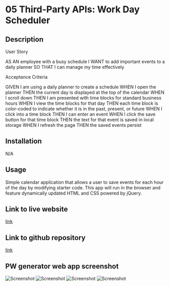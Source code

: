 # 05 Third-Party APIs: Work Day Scheduler

## Description

User Story 

AS AN employee with a busy schedule
I WANT to add important events to a daily planner
SO THAT I can manage my time effectively

Acceptance Criteria 

GIVEN I am using a daily planner to create a schedule
WHEN I open the planner
THEN the current day is displayed at the top of the calendar
WHEN I scroll down
THEN I am presented with time blocks for standard business hours
WHEN I view the time blocks for that day
THEN each time block is color-coded to indicate whether it is in the past, present, or future
WHEN I click into a time block
THEN I can enter an event
WHEN I click the save button for that time block
THEN the text for that event is saved in local storage
WHEN I refresh the page
THEN the saved events persist


## Installation

N/A

## Usage

Simple calendar application that allows a user to save events for each hour of the day by modifying starter code. This app will run in the browser and feature dynamically updated HTML and CSS powered by jQuery.

## Link to live website

[link](https://qaizen.github.io/WorkDayScheduler/)

## Link to github repository

[link](https://github.com/Qaizen/WorkDayScheduler)

## PW generator web app screenshot

![Screenshot](./assets/images/CodeQuiz1.jpg)
![Screenshot](./assets/images/CodeQuiz2.jpg)
![Screenshot](./assets/images/CodeQuiz3.jpg)
![Screenshot](./assets/images/CodeQuiz4.jpg)